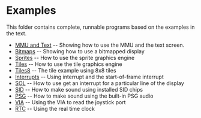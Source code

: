# Examples

This folder contains complete, runnable programs based on the examples in the text.

* [MMU and Text](mmu_text) -- Showing how to use the MMU and the text screen.
* [Bitmaps](ex_bitmaps) -- Showing how to use a bitmapped display
* [Sprites](ex_sprites) -- How to use the sprite graphics engine
* [Tiles](ex_tiles) -- How to use the tile graphics engine
* [Tiles8](ex_tiles8) -- The tile example using 8x8 tiles
* [Interrupts](ex_interrupts) -- Using interrupt and the start-of-frame interrupt
* [SOL](ex_sol) -- How to use get an interrupt for a particular line of the display
* [SID](ex_sid) -- How to make sound using installed SID chips
* [PSG](ex_psg) -- How to make sound using the built-in PSG audio
* [VIA](ex_via) -- Using the VIA to read the joystick port
* [RTC](ex_rtc) -- Using the real time clock
